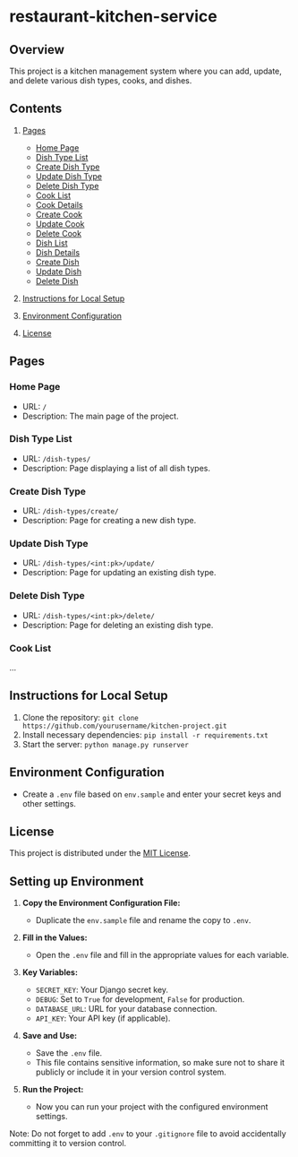 # restaurant-kitchen-service

## Overview
This project is a kitchen management system where you can add, update, and delete various dish types, cooks, and dishes.

## Contents
1. [Pages](#pages)
    - [Home Page](#home-page)
    - [Dish Type List](#dish-type-list)
    - [Create Dish Type](#create-dish-type)
    - [Update Dish Type](#update-dish-type)
    - [Delete Dish Type](#delete-dish-type)
    - [Cook List](#cook-list)
    - [Cook Details](#cook-details)
    - [Create Cook](#create-cook)
    - [Update Cook](#update-cook)
    - [Delete Cook](#delete-cook)
    - [Dish List](#dish-list)
    - [Dish Details](#dish-details)
    - [Create Dish](#create-dish)
    - [Update Dish](#update-dish)
    - [Delete Dish](#delete-dish)

2. [Instructions for Local Setup](#instructions-for-local-setup)
3. [Environment Configuration](#environment-configuration)
4. [License](#license)

## Pages

### Home Page
- URL: `/`
- Description: The main page of the project.

### Dish Type List
- URL: `/dish-types/`
- Description: Page displaying a list of all dish types.

### Create Dish Type
- URL: `/dish-types/create/`
- Description: Page for creating a new dish type.

### Update Dish Type
- URL: `/dish-types/<int:pk>/update/`
- Description: Page for updating an existing dish type.

### Delete Dish Type
- URL: `/dish-types/<int:pk>/delete/`
- Description: Page for deleting an existing dish type.

### Cook List
...

## Instructions for Local Setup
1. Clone the repository: `git clone https://github.com/yourusername/kitchen-project.git`
2. Install necessary dependencies: `pip install -r requirements.txt`
3. Start the server: `python manage.py runserver`

## Environment Configuration
- Create a `.env` file based on `env.sample` and enter your secret keys and other settings.

## License
This project is distributed under the [MIT License](LICENSE).

## Setting up Environment

1. **Copy the Environment Configuration File:**
   - Duplicate the `env.sample` file and rename the copy to `.env`.

2. **Fill in the Values:**
   - Open the `.env` file and fill in the appropriate values for each variable.

3. **Key Variables:**
   - `SECRET_KEY`: Your Django secret key.
   - `DEBUG`: Set to `True` for development, `False` for production.
   - `DATABASE_URL`: URL for your database connection.
   - `API_KEY`: Your API key (if applicable).

4. **Save and Use:**
   - Save the `.env` file.
   - This file contains sensitive information, so make sure not to share it publicly or include it in your version control system.

5. **Run the Project:**
   - Now you can run your project with the configured environment settings.

Note: Do not forget to add `.env` to your `.gitignore` file to avoid accidentally committing it to version control.

